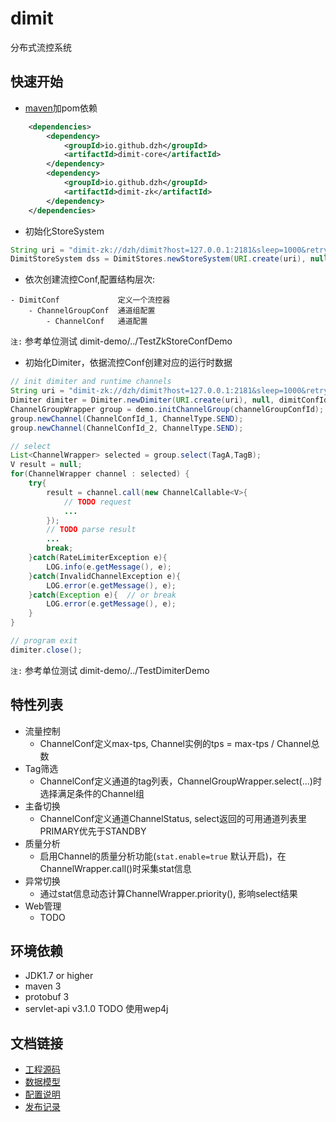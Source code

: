 dimit
====================
分布式流控系统

## 快速开始
- [maven](http://search.maven.org/#search%7Cga%7C1%7Cdimit)加pom依赖

```xml
    <dependencies>
        <dependency>
            <groupId>io.github.dzh</groupId>
            <artifactId>dimit-core</artifactId>
        </dependency>
        <dependency>
            <groupId>io.github.dzh</groupId>
            <artifactId>dimit-zk</artifactId>
        </dependency>
    </dependencies>
```

- 初始化StoreSystem

```java
String uri = "dimit-zk://dzh/dimit?host=127.0.0.1:2181&sleep=1000&retry=3";
DimitStoreSystem dss = DimitStores.newStoreSystem(URI.create(uri), null);
```

- 依次创建流控Conf,配置结构层次:

```
- DimitConf             定义一个流控器
    - ChannelGroupConf  通道组配置
        - ChannelConf   通道配置
```

`注:` 参考单位测试 dimit-demo/../TestZkStoreConfDemo

- 初始化Dimiter，依据流控Conf创建对应的运行时数据

```java
// init dimiter and runtime channels
String uri = "dimit-zk://dzh/dimit?host=127.0.0.1:2181&sleep=1000&retry=3";
Dimiter dimiter = Dimiter.newDimiter(URI.create(uri), null, dimitConfId);
ChannelGroupWrapper group = demo.initChannelGroup(channelGroupConfId);
group.newChannel(ChannelConfId_1, ChannelType.SEND);
group.newChannel(ChannelConfId_2, ChannelType.SEND);

// select
List<ChannelWrapper> selected = group.select(TagA,TagB);
V result = null;
for(ChannelWrapper channel : selected) {
    try{
        result = channel.call(new ChannelCallable<V>{
            // TODO request
            ...
        });
        // TODO parse result
        ... 
        break;
    }catch(RateLimiterException e){
        LOG.info(e.getMessage(), e);
    }catch(InvalidChannelException e){
        LOG.error(e.getMessage(), e);
    }catch(Exception e){  // or break
        LOG.error(e.getMessage(), e);
    }
}

// program exit
dimiter.close();
```

`注:` 参考单位测试 dimit-demo/../TestDimiterDemo

## 特性列表
- 流量控制
    - ChannelConf定义max-tps, Channel实例的tps = max-tps / Channel总数
- Tag筛选
    - ChannelConf定义通道的tag列表，ChannelGroupWrapper.select(...)时选择满足条件的Channel组
- 主备切换
    - ChannelConf定义通道ChannelStatus, select返回的可用通道列表里PRIMARY优先于STANDBY
- 质量分析
    - 启用Channel的质量分析功能(`stat.enable=true` 默认开启)，在ChannelWrapper.call()时采集stat信息
- 异常切换
    - 通过stat信息动态计算ChannelWrapper.priority(), 影响select结果
- Web管理
    - TODO

## 环境依赖
- JDK1.7 or higher
- maven 3
- protobuf 3
- servlet-api v3.1.0 TODO 使用wep4j


## 文档链接
- [工程源码](doc/dimit_project.md)
- [数据模型](doc/dimit_store.md)
- [配置说明](doc/dimit_conf.md)
- [发布记录](doc/release_note.md)


